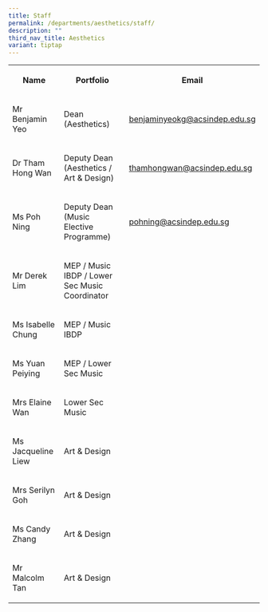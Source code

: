 ```yaml
---
title: Staff
permalink: /departments/aesthetics/staff/
description: ""
third_nav_title: Aesthetics
variant: tiptap
---
```

<table style="minWidth: 75px">
<colgroup>
<col>
<col>
<col>
</colgroup>
<tbody>
<tr>
<th rowspan="1" colspan="1">
<p>Name</p>
</th>
<th rowspan="1" colspan="1">
<p>Portfolio</p>
</th>
<th rowspan="1" colspan="1">
<p>Email</p>
</th>
</tr>
<tr>
<td rowspan="1" colspan="1">
<p>Mr Benjamin Yeo</p>
</td>
<td rowspan="1" colspan="1">
<p>Dean (Aesthetics)</p>
</td>
<td rowspan="1" colspan="1">
<p><a href="mailto:benjaminyeokg@acsindep.edu.sg" rel="noopener noreferrer nofollow" target="_blank">benjaminyeokg@acsindep.edu.sg</a>
</p>
</td>
</tr>
<tr>
<td rowspan="1" colspan="1">
<p>Dr Tham Hong Wan</p>
</td>
<td rowspan="1" colspan="1">
<p>Deputy Dean (Aesthetics / Art &amp; Design)</p>
</td>
<td rowspan="1" colspan="1">
<p><a href="mailto:thamhongwan@acsindep.edu.sg" rel="noopener noreferrer nofollow" target="_blank">thamhongwan@acsindep.edu.sg</a>
</p>
</td>
</tr>
<tr>
<td rowspan="1" colspan="1">
<p>Ms Poh Ning</p>
</td>
<td rowspan="1" colspan="1">
<p>Deputy Dean (Music Elective Programme)</p>
</td>
<td rowspan="1" colspan="1">
<p><a href="mailto:pohning@acsindep.edu.sg" rel="noopener noreferrer nofollow" target="_blank">pohning@acsindep.edu.sg</a>
</p>
</td>
</tr>
<tr>
<td rowspan="1" colspan="1">
<p>Mr Derek Lim</p>
</td>
<td rowspan="1" colspan="1">
<p>MEP / Music IBDP / Lower Sec Music Coordinator</p>
</td>
<td rowspan="1" colspan="1">
<p></p>
</td>
</tr>
<tr>
<td rowspan="1" colspan="1">
<p>Ms Isabelle Chung</p>
</td>
<td rowspan="1" colspan="1">
<p>MEP / Music IBDP</p>
</td>
<td rowspan="1" colspan="1">
<p></p>
</td>
</tr>
<tr>
<td rowspan="1" colspan="1">
<p>Ms Yuan Peiying</p>
</td>
<td rowspan="1" colspan="1">
<p>MEP / Lower Sec Music</p>
</td>
<td rowspan="1" colspan="1">
<p></p>
</td>
</tr>
<tr>
<td rowspan="1" colspan="1">
<p>Mrs Elaine Wan</p>
</td>
<td rowspan="1" colspan="1">
<p>Lower Sec Music</p>
</td>
<td rowspan="1" colspan="1">
<p></p>
</td>
</tr>
<tr>
<td rowspan="1" colspan="1">
<p>Ms Jacqueline Liew</p>
</td>
<td rowspan="1" colspan="1">
<p>Art &amp; Design</p>
</td>
<td rowspan="1" colspan="1">
<p></p>
</td>
</tr>
<tr>
<td rowspan="1" colspan="1">
<p>Mrs Serilyn Goh</p>
</td>
<td rowspan="1" colspan="1">
<p>Art &amp; Design</p>
</td>
<td rowspan="1" colspan="1">
<p></p>
</td>
</tr>
<tr>
<td rowspan="1" colspan="1">
<p>Ms Candy Zhang</p>
</td>
<td rowspan="1" colspan="1">
<p>Art &amp; Design</p>
</td>
<td rowspan="1" colspan="1">
<p></p>
</td>
</tr>
<tr>
<td rowspan="1" colspan="1">
<p>Mr Malcolm Tan</p>
</td>
<td rowspan="1" colspan="1">
<p>Art &amp; Design</p>
</td>
<td rowspan="1" colspan="1">
<p></p>
</td>
</tr>
</tbody>
</table>
<p></p>